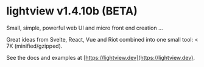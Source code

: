 # lightview v1.4.10b (BETA)

Small, simple, powerful web UI and micro front end creation ...

Great ideas from Svelte, React, Vue and Riot combined into one small tool: < 7K (minified/gzipped).

See the docs and examples at [https://lightview.dev](https://lightview.dev).

